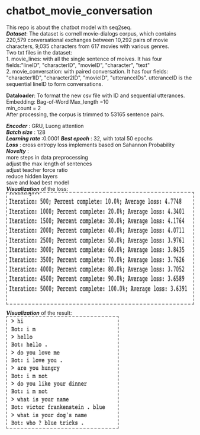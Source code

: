# chatbot_movie_conversation
This repo is about the chatbot model with seq2seq. <br>
<em><b>Dataset</b></em>: The dataset is cornell movie-dialogs corpus, which contains 220,579 conversational exchanges between 10,292 pairs of movie characters, 9,035 characters from 617 movies with various genres. <br>
       Two txt files in the dataset:<br>
       1. movie_lines: with all the single sentence of moives. It has four fields:"lineID", "characterID", "movieID", "character", "text" <br>
       2. movie_conversation: with paired conversation. It has four fields: "character1ID", "character2ID", "movieID", "utteranceIDs". utteranceID is the sequential lineID to form conversations. <br>
       
<b>Dataloader</b>:
To format the new csv file with ID and sequential utterances. <br>
Embedding: Bag-of-Word
Max_length =10<br>
min_count = 2 <br>
After processing, the corpus is trimmed to 53165 sentence pairs.<br>

<em><b>Encoder</b> </em>: GRU, Luong attention<br>
<em><b>Batch size</b> </em>: 128<br>
<em><b>Learning rate</b> </em>:0.0001
<em><b>Best epoch</b> </em>: 32, with total 50 epochs<br>
<em><b>Loss</b> </em>: cross entropy loss implements based on Sahannon Probability<br>
<em><b>Novelty</b> </em>: <br>
         more steps in data preprocessing<br>
         adjust the max length of sentences<br>
         adjust teacher force ratio<br>
         reduce hidden layers <br>
         save and load best model<br> 
<em><b>Visualization</b> </em>of the loss:<br>
<img align='center' style="border-color:gray;border-width:2px;border-style:dashed"  src="loss.png" width = "600px" height="300px" ></img>

<em><b>Visualization</b> </em>of the result:<br>
<img align='center' style="border-color:gray;border-width:2px;border-style:dashed"  src="example.png" width = "300px" height="300px" ></img>
